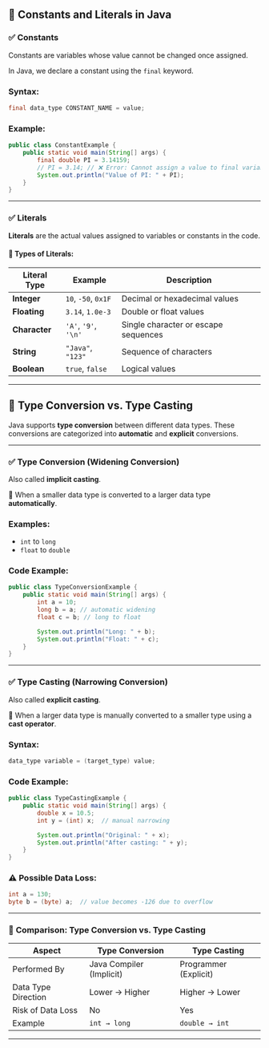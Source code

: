 ## 🔹 **Constants and Literals in Java**

### ✅ **Constants**

Constants are variables whose value cannot be changed once assigned.

In Java, we declare a constant using the `final` keyword.

### **Syntax:**

```java
final data_type CONSTANT_NAME = value;
```

### **Example:**

```java
public class ConstantExample {
    public static void main(String[] args) {
        final double PI = 3.14159;
        // PI = 3.14; // ❌ Error: Cannot assign a value to final variable
        System.out.println("Value of PI: " + PI);
    }
}
```

---

### ✅ **Literals**

**Literals** are the actual values assigned to variables or constants in the code.

#### 📌 Types of Literals:

| Literal Type  | Example              | Description                          |
| ------------- | -------------------- | ------------------------------------ |
| **Integer**   | `10`, `-50`, `0x1F`  | Decimal or hexadecimal values        |
| **Floating**  | `3.14`, `1.0e-3`     | Double or float values               |
| **Character** | `'A'`, `'9'`, `'\n'` | Single character or escape sequences |
| **String**    | `"Java"`, `"123"`    | Sequence of characters               |
| **Boolean**   | `true`, `false`      | Logical values                       |

---

## 🔹 **Type Conversion vs. Type Casting**

Java supports **type conversion** between different data types. These conversions are categorized into **automatic** and **explicit** conversions.

---

### ✅ **Type Conversion (Widening Conversion)**

Also called **implicit casting**.

🔹 When a smaller data type is converted to a larger data type **automatically**.

### **Examples:**

* `int` to `long`
* `float` to `double`

### **Code Example:**

```java
public class TypeConversionExample {
    public static void main(String[] args) {
        int a = 10;
        long b = a; // automatic widening
        float c = b; // long to float

        System.out.println("Long: " + b);
        System.out.println("Float: " + c);
    }
}
```

---

### ✅ **Type Casting (Narrowing Conversion)**

Also called **explicit casting**.

🔹 When a larger data type is manually converted to a smaller type using a **cast operator**.

### **Syntax:**

```java
data_type variable = (target_type) value;
```

### **Code Example:**

```java
public class TypeCastingExample {
    public static void main(String[] args) {
        double x = 10.5;
        int y = (int) x;  // manual narrowing

        System.out.println("Original: " + x);
        System.out.println("After casting: " + y);
    }
}
```

### ⚠️ Possible Data Loss:

```java
int a = 130;
byte b = (byte) a;  // value becomes -126 due to overflow
```

---

### 🔄 **Comparison: Type Conversion vs. Type Casting**

| Aspect              | Type Conversion          | Type Casting          |
| ------------------- | ------------------------ | --------------------- |
| Performed By        | Java Compiler (Implicit) | Programmer (Explicit) |
| Data Type Direction | Lower → Higher           | Higher → Lower        |
| Risk of Data Loss   | No                       | Yes                   |
| Example             | `int → long`             | `double → int`        |

---

 